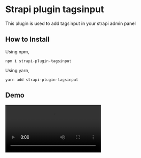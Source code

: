 # Strapi plugin tagsinput

This plugin is used to add tagsinput in your strapi admin panel

## How to Install

Using npm,
```
npm i strapi-plugin-tagsinput
```

Using yarn,

```
yarn add strapi-plugin-tagsinput
```

## Demo

![How to use tagsinput](https://github.com/canopas/strapi-plugin-tagsinput/blob/master/assets/tagsinput.webm)
